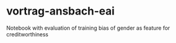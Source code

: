 # vortrag-ansbach-eai
Notebook with evaluation of training bias of gender as feature for creditworthiness
